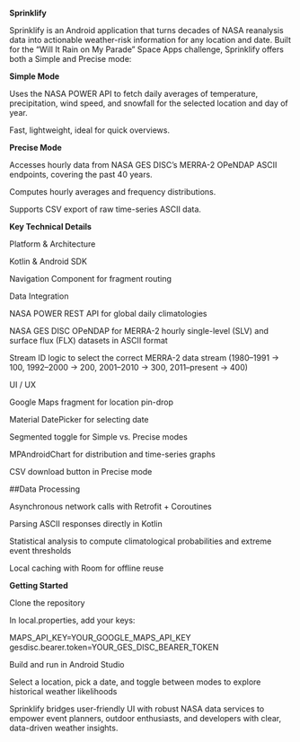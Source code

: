 **Sprinklify**

Sprinklify is an Android application that turns decades of NASA reanalysis data into actionable weather-risk information for any location and date. Built for the “Will It Rain on My Parade” Space Apps challenge, Sprinklify offers both a Simple and Precise mode:

**Simple Mode**

Uses the NASA POWER API to fetch daily averages of temperature, precipitation, wind speed, and snowfall for the selected location and day of year.

Fast, lightweight, ideal for quick overviews.

**Precise Mode**

Accesses hourly data from NASA GES DISC’s MERRA-2 OPeNDAP ASCII endpoints, covering the past 40 years.

Computes hourly averages and frequency distributions.

Supports CSV export of raw time-series ASCII data.

**Key Technical Details**

Platform & Architecture

Kotlin & Android SDK

Navigation Component for fragment routing

Data Integration

NASA POWER REST API for global daily climatologies

NASA GES DISC OPeNDAP for MERRA-2 hourly single-level (SLV) and surface flux (FLX) datasets in ASCII format

Stream ID logic to select the correct MERRA-2 data stream (1980–1991 → 100, 1992–2000 → 200, 2001–2010 → 300, 2011–present → 400)

UI / UX

Google Maps fragment for location pin-drop

Material DatePicker for selecting date

Segmented toggle for Simple vs. Precise modes

MPAndroidChart for distribution and time-series graphs

CSV download button in Precise mode

##Data Processing

Asynchronous network calls with Retrofit + Coroutines

Parsing ASCII responses directly in Kotlin

Statistical analysis to compute climatological probabilities and extreme event thresholds

Local caching with Room for offline reuse

**Getting Started**

Clone the repository

In local.properties, add your keys:

MAPS_API_KEY=YOUR_GOOGLE_MAPS_API_KEY  
gesdisc.bearer.token=YOUR_GES_DISC_BEARER_TOKEN

Build and run in Android Studio

Select a location, pick a date, and toggle between modes to explore historical weather likelihoods

Sprinklify bridges user-friendly UI with robust NASA data services to empower event planners, outdoor enthusiasts, and developers with clear, data-driven weather insights.

